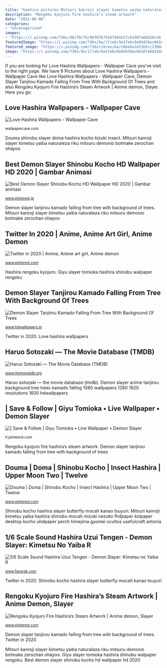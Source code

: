 ```yaml
---
title: "hashira pictures Mitsuri kanroji slayer kimetsu yaiba naturaleza riku mitsuru demonio botmake zerochan ohayoo"
description: "Rengoku kyojuro fire hashira’s steam artwork"
date: "2022-06-08"
categories:
- "Uncategorized"
images:
- "https://i.pinimg.com/736x/96/f0/76/96f0767910f491b27cb198fa6b828c36.jpg"
featuredImage: "https://i.pinimg.com/736x/9a/1f/e6/9a1fe6c0e0d439ac6610fe6841b8e134.jpg"
featured_image: "https://i.pinimg.com/736x/c8/ee/ba/c8eeba3e51b5cc2308a24fa57dabfb33.jpg"
image: "https://i.pinimg.com/736x/9a/1f/e6/9a1fe6c0e0d439ac6610fe6841b8e134.jpg"
---
```


If you are looking for Love Hashira Wallpapers - Wallpaper Cave you've visit to the right page. We have 9 Pictures about Love Hashira Wallpapers - Wallpaper Cave like Love Hashira Wallpapers - Wallpaper Cave, Demon Slayer Tanjirou Kamado Falling From Tree With Background Of Trees and also Rengoku Kyojuro Fire Hashira’s Steam Artwork | Anime demon, Slayer. Here you go:

## Love Hashira Wallpapers - Wallpaper Cave

![Love Hashira Wallpapers - Wallpaper Cave](https://wallpapercave.com/wp/wp8318171.jpg "Best demon slayer shinobu kocho hd wallpaper hd 2020")

<small>wallpapercave.com</small>

Douma shinobu slayer doma hashira kocho kizuki insect. Mitsuri kanroji slayer kimetsu yaiba naturaleza riku mitsuru demonio botmake zerochan ohayoo

## Best Demon Slayer Shinobu Kocho HD Wallpaper HD 2020 | Gambar Animasi

![Best Demon Slayer Shinobu Kocho HD Wallpaper HD 2020 | Gambar animasi](https://i.pinimg.com/736x/9a/1f/e6/9a1fe6c0e0d439ac6610fe6841b8e134.jpg "Tengen uzui hashira kimetsu kpfigure")

<small>www.pinterest.jp</small>

Demon slayer tanjirou kamado falling from tree with background of trees. Mitsuri kanroji slayer kimetsu yaiba naturaleza riku mitsuru demonio botmake zerochan ohayoo

## Twitter In 2020 | Anime, Anime Art Girl, Anime Demon

![Twitter in 2020 | Anime, Anime art girl, Anime demon](https://i.pinimg.com/736x/96/f0/76/96f0767910f491b27cb198fa6b828c36.jpg "Best demon slayer shinobu kocho hd wallpaper hd 2020")

<small>www.pinterest.com</small>

Hashira rengoku kyojuro. Giyu slayer tomioka hashira shinobu walpaper rengoku

## Demon Slayer Tanjirou Kamado Falling From Tree With Background Of Trees

![Demon Slayer Tanjirou Kamado Falling From Tree With Background Of Trees](https://www.hdwallpapers.in/download/demon_slayer_tanjirou_kamado_falling_from_tree_with_background_of_trees_hd_anime-1920x1080.jpg "1/6 scale sound hashira uzui tengen")

<small>www.hdwallpapers.in</small>

Twitter in 2020. Love hashira wallpapers

## Haruo Sotozaki — The Movie Database (TMDB)

![Haruo Sotozaki — The Movie Database (TMDB)](https://www.themoviedb.org/t/p/w600_and_h900_bestv2/9SsLeBJkFluywq7YaEQiC9iIFBq.jpg "Giyu slayer tomioka hashira shinobu walpaper rengoku")

<small>www.themoviedb.org</small>

Haruo sotozaki — the movie database (tmdb). Demon slayer anime tanjirou background tree trees kamado falling 1080 wallpapers 1280 1920 resolutions 1600 hdwallpapers

## | Save &amp; Follow | Giyu Tomioka • Live Wallpaper • Demon Slayer

![| Save &amp; Follow | Giyu Tomioka • Live Wallpaper • Demon Slayer](https://i.pinimg.com/736x/0d/e6/79/0de6798e8d79f508e81a0a19f0bc7ed6.jpg "Demon slayer anime tanjirou background tree trees kamado falling 1080 wallpapers 1280 1920 resolutions 1600 hdwallpapers")

<small>tr.pinterest.com</small>

Rengoku kyojuro fire hashira’s steam artwork. Demon slayer tanjirou kamado falling from tree with background of trees

## Douma | Doma | Shinobu Kocho | Insect Hashira | Upper Moon Two | Twelve

![Douma | Doma | Shinobu Kocho | Insect Hashira | Upper Moon Two | Twelve](https://i.pinimg.com/736x/c8/ee/ba/c8eeba3e51b5cc2308a24fa57dabfb33.jpg "Rengoku kyojuro fire hashira’s steam artwork")

<small>www.pinterest.com</small>

Shinobu kocho hashira slayer butterfly mocah kanao tsuyuri. Mitsuri kanroji kimetsu yaiba hashira shinobu mocah mizuki nezuko fhdpaper kolpaper desktop kocho uhdpaper perch himejima gyomei ocultos usefulcraft antonia

## 1/6 Scale Sound Hashira Uzui Tengen - Demon Slayer: Kimetsu No Yaiba R

![1/6 Scale Sound Hashira Uzui Tengen - Demon Slayer: Kimetsu no Yaiba R](https://cdn.shopify.com/s/files/1/0268/1031/8896/products/202106241309014ps_1024x1024@2x.jpg?v=1624513274 "Tengen uzui hashira kimetsu kpfigure")

<small>www.favorgk.com</small>

Twitter in 2020. Shinobu kocho hashira slayer butterfly mocah kanao tsuyuri

## Rengoku Kyojuro Fire Hashira’s Steam Artwork | Anime Demon, Slayer

![Rengoku Kyojuro Fire Hashira’s Steam Artwork | Anime demon, Slayer](https://i.pinimg.com/736x/60/59/35/605935f7bf0609f8db04c66ffef75c6e.jpg "Douma shinobu slayer doma hashira kocho kizuki insect")

<small>www.pinterest.com</small>

Demon slayer tanjirou kamado falling from tree with background of trees. Twitter in 2020

Mitsuri kanroji slayer kimetsu yaiba naturaleza riku mitsuru demonio botmake zerochan ohayoo. Giyu slayer tomioka hashira shinobu walpaper rengoku. Best demon slayer shinobu kocho hd wallpaper hd 2020
